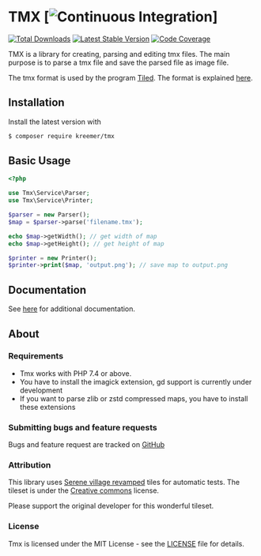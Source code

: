 # TMX [![Continuous Integration](https://github.com/kreemer/tmx/actions/workflows/continuous-integration.yaml/badge.svg?branch=main)]

[![Total Downloads](https://img.shields.io/packagist/dt/kreemer/tmx.svg)](https://packagist.org/packages/kreemer/tmx)
[![Latest Stable Version](https://img.shields.io/packagist/v/kreemer/tmx.svg)](https://packagist.org/packages/kreemer/tmx)
[![Code Coverage](https://img.shields.io/codecov/c/github/kreemer/tmx)](https://app.codecov.io/gh/kreemer/tmx)

TMX is a library for creating, parsing and editing tmx files. The main purpose is to parse a tmx file and save the
parsed file as image file.

The tmx format is used by the program [Tiled](https://www.mapeditor.org). The format is
explained [here](https://doc.mapeditor.org/en/stable/reference/tmx-map-format/).

## Installation

Install the latest version with

```bash
$ composer require kreemer/tmx
```

## Basic Usage

```php
<?php

use Tmx\Service\Parser;
use Tmx\Service\Printer;

$parser = new Parser();
$map = $parser->parse('filename.tmx');

echo $map->getWidth(); // get width of map
echo $map->getHeight(); // get height of map

$printer = new Printer();
$printer->print($map, 'output.png'); // save map to output.png
```

## Documentation

See [here](https://kreemer.github.io/tmx) for additional documentation.

## About

### Requirements

- Tmx works with PHP 7.4 or above.
- You have to install the imagick extension, gd support is currently under development
- If you want to parse zlib or zstd compressed maps, you have to install these extensions

### Submitting bugs and feature requests

Bugs and feature request are tracked on [GitHub](https://github.com/kreemer/tmx/issues)

### Attribution

This library uses [Serene village revamped](https://limezu.itch.io/serenevillagerevamped) tiles for automatic tests. The tileset is under the [Creative commons](https://creativecommons.org/licenses/by/4.0/) license.

Please support the original developer for this wonderful tileset.

### License

Tmx is licensed under the MIT License - see the [LICENSE](LICENSE) file for details.

